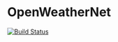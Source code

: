 # OpenWeatherNet

[![Build Status](https://travis-ci.org/vmartos/OpenWeatherNet.svg?branch=master)](https://travis-ci.org/vmartos/OpenWeatherNet)
